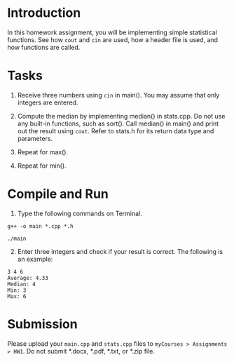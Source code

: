 # Introduction

In this homework assignment, you will be implementing simple statistical functions. See how `cout` and `cin` are used, how a header file is used, and how functions are called. 

# Tasks

1. Receive three numbers using `cin` in main(). You may assume that only integers are entered. 

2. Compute the median by implementing median() in stats.cpp. Do not use any built-in functions, such as sort(). Call median() in main() and print out the result using `cout`. Refer to stats.h for its return data type and parameters.

4. Repeat for max().

5. Repeat for min().

# Compile and Run

1. Type the following commands on Terminal.
```
g++ -o main *.cpp *.h
```
```
./main
```

2. Enter three integers and check if your result is correct. The following is an example:
```
3 4 6
Average: 4.33
Median: 4
Min: 3
Max: 6
```

# Submission

Please upload your `main.cpp` and `stats.cpp` files to `myCourses > Assignments > HW1`. Do not submit *.docx, *.pdf, *.txt, or *.zip file. 
